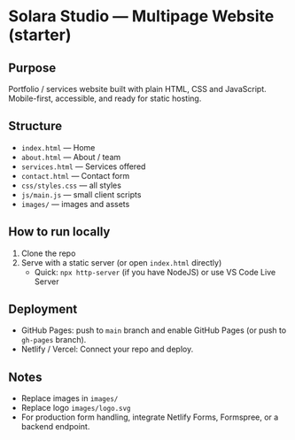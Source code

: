 # Solara Studio — Multipage Website (starter)

## Purpose
Portfolio / services website built with plain HTML, CSS and JavaScript. Mobile-first, accessible, and ready for static hosting.

## Structure
- `index.html` — Home
- `about.html` — About / team
- `services.html` — Services offered
- `contact.html` — Contact form
- `css/styles.css` — all styles
- `js/main.js` — small client scripts
- `images/` — images and assets

## How to run locally
1. Clone the repo
2. Serve with a static server (or open `index.html` directly)
   - Quick: `npx http-server` (if you have NodeJS) or use VS Code Live Server

## Deployment
- GitHub Pages: push to `main` branch and enable GitHub Pages (or push to `gh-pages` branch).
- Netlify / Vercel: Connect your repo and deploy.

## Notes
- Replace images in `images/`
- Replace logo `images/logo.svg`
- For production form handling, integrate Netlify Forms, Formspree, or a backend endpoint.

